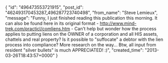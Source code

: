  {
   "id": "496473553721915",
   "post_id": "462493170453287_496287723740498",
   "from_name": "Steve Lemieux",
   "message": "Funny, I just finished reading this publication this morning. It can also be found here in its original format - http://www.mind-trek.com/practicl/comliens.htm - Can't help but wonder how the process applies to putting liens on the OWNER of a corporation and all HIS assets, chattels and real property? Is it possible to \"suffocate\" a debtor with the lien process into compliance? More research on the way... Btw, all input from resident \"silver bullets\" is much APPRECIATED! :)",
   "created_time": "2013-03-26T18:43:57+0000"
 }
